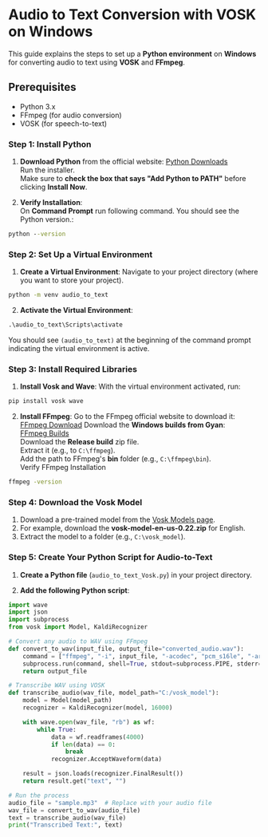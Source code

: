 # Audio to Text Conversion with VOSK on Windows

This guide explains the steps to set up a **Python environment** on **Windows** for converting audio to text using **VOSK** and **FFmpeg**.

## Prerequisites
- Python 3.x
- FFmpeg (for audio conversion)
- VOSK (for speech-to-text)

### Step 1: Install Python

1. **Download Python** from the official website:  [Python Downloads](https://www.python.org/downloads/)  
Run the installer.  
Make sure to **check the box that says "Add Python to PATH"** before clicking **Install Now**.  

3. **Verify Installation**:  
On **Command Prompt** run following command. You should see the Python version.:  
```cmd
python --version
```
### Step 2: Set Up a Virtual Environment

1. **Create a Virtual Environment**:
Navigate to your project directory (where you want to store your project).
```cmd
python -m venv audio_to_text
```

2. **Activate the Virtual Environment**:
```cmd
.\audio_to_text\Scripts\activate
```
You should see `(audio_to_text)` at the beginning of the command prompt indicating the virtual environment is active.

### Step 3: Install Required Libraries

1. **Install Vosk and Wave**:
With the virtual environment activated, run:
```cmd
pip install vosk wave
```

2. **Install FFmpeg**:
Go to the FFmpeg official website to download it:  
[FFmpeg Download](https://ffmpeg.org/download.html)
Download the **Windows builds from Gyan**:  
[FFmpeg Builds](https://www.gyan.dev/ffmpeg/builds/)  
Download the **Release build** zip file.  
Extract it (e.g., to `C:\ffmpeg`).  
Add the path to FFmpeg's **bin** folder (e.g., `C:\ffmpeg\bin`).  
Verify FFmpeg Installation
```cmd
ffmpeg -version
```

### Step 4: Download the Vosk Model

1. Download a pre-trained model from the [Vosk Models page](https://alphacephei.com/vosk/models).
2. For example, download the **vosk-model-en-us-0.22.zip** for English.
3. Extract the model to a folder (e.g., `C:\vosk_model`).

### Step 5: Create Your Python Script for Audio-to-Text

1. **Create a Python file** (`audio_to_text_Vosk.py`) in your project directory.
   
2. **Add the following Python script**:

```python
import wave
import json
import subprocess
from vosk import Model, KaldiRecognizer

# Convert any audio to WAV using FFmpeg
def convert_to_wav(input_file, output_file="converted_audio.wav"):
    command = ["ffmpeg", "-i", input_file, "-acodec", "pcm_s16le", "-ar", "16000", "-ac", "1", output_file, "-y"]
    subprocess.run(command, shell=True, stdout=subprocess.PIPE, stderr=subprocess.PIPE)
    return output_file

# Transcribe WAV using VOSK
def transcribe_audio(wav_file, model_path="C:/vosk_model"):
    model = Model(model_path)
    recognizer = KaldiRecognizer(model, 16000)

    with wave.open(wav_file, "rb") as wf:
        while True:
            data = wf.readframes(4000)
            if len(data) == 0:
                break
            recognizer.AcceptWaveform(data)

    result = json.loads(recognizer.FinalResult())
    return result.get("text", "")

# Run the process
audio_file = "sample.mp3"  # Replace with your audio file
wav_file = convert_to_wav(audio_file)
text = transcribe_audio(wav_file)
print("Transcribed Text:", text)
